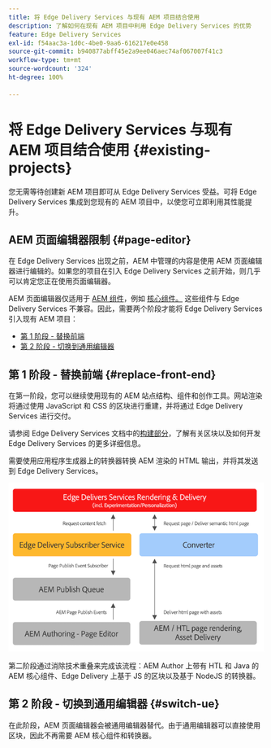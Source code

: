 ```yaml
---
title: 将 Edge Delivery Services 与现有 AEM 项目结合使用
description: 了解如何在现有 AEM 项目中利用 Edge Delivery Services 的优势
feature: Edge Delivery Services
exl-id: f54aac3a-1d0c-4be0-9aa6-616217e0e458
source-git-commit: b940877abff45e2a9ee046aec74af067007f41c3
workflow-type: tm+mt
source-wordcount: '324'
ht-degree: 100%

---
```



# 将 Edge Delivery Services 与现有 AEM 项目结合使用 {#existing-projects}

您无需等待创建新 AEM 项目即可从 Edge Delivery Services 受益。可将 Edge Delivery Services 集成到您现有的 AEM 项目中，以使您可立即利用其性能提升。

## AEM 页面编辑器限制 {#page-editor}

在 Edge Delivery Services 出现之前，AEM 中管理的内容是使用 AEM 页面编辑器进行编辑的。如果您的项目在引入 Edge Delivery Services 之前开始，则几乎可以肯定您正在使用页面编辑器。

AEM 页面编辑器仅适用于 [AEM 组件](/help/implementing/developing/components/overview.md)，例如 [核心组件。](https://experienceleague.adobe.com/docs/experience-manager-core-components/using/introduction.html) 这些组件与 Edge Delivery Services 不兼容。因此，需要两个阶段才能将 Edge Delivery Services 引入现有 AEM 项目：

* [第 1 阶段 - 替换前端](#replace-front-end)
* [第 2 阶段 - 切换到通用编辑器](#switch-ue)

## 第 1 阶段 - 替换前端 {#replace-front-end}

在第一阶段，您可以继续使用现有的 AEM 站点结构、组件和创作工具。网站渲染将通过使用 JavaScript 和 CSS 的区块进行重建，并将通过 Edge Delivery Services 进行交付。

请参阅 Edge Delivery Services 文档中的[构建部分](/help/edge/developer/block-collection.md)，了解有关区块以及如何开发 Edge Delivery Services 的更多详细信息。

需要使用应用程序生成器上的转换器转换 AEM 渲染的 HTML 输出，并将其发送到 Edge Delivery Services。

![发布流程中的内容转换器](assets/content-converter.png)

第二阶段通过消除技术重叠来完成该流程：AEM Author 上带有 HTL 和 Java 的 AEM 核心组件、Edge Delivery 上基于 JS 的区块以及基于 NodeJS 的转换器。

## 第 2 阶段 - 切换到通用编辑器 {#switch-ue}

在此阶段，AEM 页面编辑器会被通用编辑器替代。由于通用编辑器可以直接使用区块，因此不再需要 AEM 核心组件和转换器。
